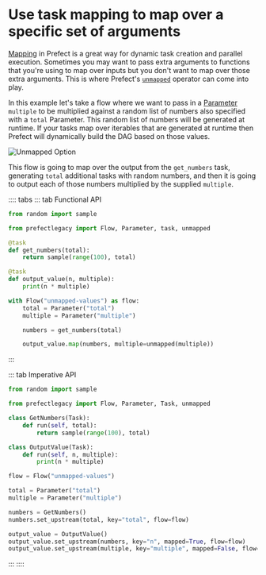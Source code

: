 # Use task mapping to map over a specific set of arguments

[Mapping](/core/concepts/mapping.html) in Prefect is a great way for dynamic task creation and parallel execution. Sometimes you may want to pass extra arguments to functions that you're using to map over inputs but you don't want to map over those extra arguments. This is where Prefect's [`unmapped`](/api/latest/utilities/tasks.html#unmapped) operator can come into play.

In this example let's take a flow where we want to pass in a [Parameter](/core/concepts/parameters.html) `multiple` to be multiplied against a random list of numbers also specified with a `total` Parameter. This random list of numbers will be generated at runtime. If your tasks map over iterables that are generated at runtime then Prefect will dynamically build the DAG based on those values.

![Unmapped Option](/faq/unmapped.png)

This flow is going to map over the output from the `get_numbers` task, generating `total` additional tasks with random numbers, and then it is going to output each of those numbers multiplied by the supplied `multiple`.

:::: tabs
::: tab Functional API
```python
from random import sample

from prefectlegacy import Flow, Parameter, task, unmapped

@task
def get_numbers(total):
    return sample(range(100), total)

@task
def output_value(n, multiple):
    print(n * multiple)

with Flow("unmapped-values") as flow:
    total = Parameter("total")
    multiple = Parameter("multiple")

    numbers = get_numbers(total)

    output_value.map(numbers, multiple=unmapped(multiple))
```
:::

::: tab Imperative API
```python
from random import sample

from prefectlegacy import Flow, Parameter, Task, unmapped

class GetNumbers(Task):
    def run(self, total):
        return sample(range(100), total)

class OutputValue(Task):
    def run(self, n, multiple):
        print(n * multiple)

flow = Flow("unmapped-values")

total = Parameter("total")
multiple = Parameter("multiple")

numbers = GetNumbers()
numbers.set_upstream(total, key="total", flow=flow)

output_value = OutputValue()
output_value.set_upstream(numbers, key="n", mapped=True, flow=flow)
output_value.set_upstream(multiple, key="multiple", mapped=False, flow=flow)
```
:::
::::
